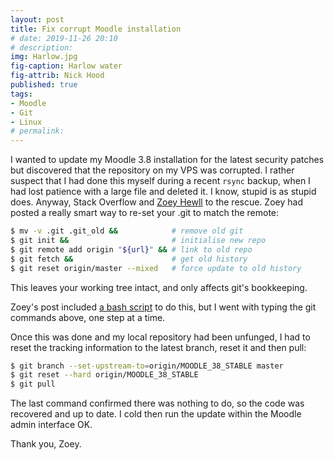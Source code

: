 ```yaml
---
layout: post
title: Fix corrupt Moodle installation
# date: 2019-11-26 20:10
# description: 
img: Harlow.jpg
fig-caption: Harlow water
fig-attrib: Nick Hood
published: true
tags:
- Moodle
- Git
- Linux
# permalink:
---
```

I wanted to update my Moodle 3.8 installation for the latest security patches but discovered that the repository on my VPS was corrupted. I rather suspect that I had done this myself during a recent ```rsync``` backup, when I had lost patience with a large file and deleted it. I know, stupid is as stupid does. Anyway, Stack Overflow and [Zoey Hewll](https://stackoverflow.com/users/6112457/zoey-hewll) to the rescue. Zoey had posted a really smart way to re-set your .git to match the remote:

```sh
$ mv -v .git .git_old &&            # remove old git
$ git init &&                       # initialise new repo
$ git remote add origin "${url}" && # link to old repo
$ git fetch &&                      # get old history
$ git reset origin/master --mixed   # force update to old history
```
This leaves your working tree intact, and only affects git's bookkeeping.

Zoey's post included [a bash script](https://gist.github.com/Zoybean/8db78966abea5d974934bb0e8e5f4e42) to do this, but I went with typing the git commands above, one step at a time.

Once this was done and my local repository had been unfunged, I had to reset the tracking information to the latest branch, reset it and then pull:

```sh
$ git branch --set-upstream-to=origin/MOODLE_38_STABLE master
$ git reset --hard origin/MOODLE_38_STABLE
$ git pull
```

The last command confirmed there was nothing to do, so the code was recovered and up to date. I cold then run the update within the Moodle admin interface OK. 

Thank you, Zoey.